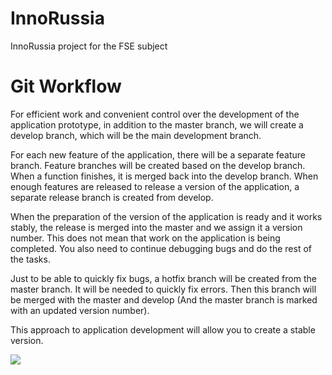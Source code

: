 # InnoRussia
InnoRussia project for the FSE subject

Git Workflow
=====================

For efficient work and convenient control over the development of the application prototype, in addition to the master branch, we will create a develop branch, which will be the main development branch.

For each new feature of the application, there will be a separate feature branch. Feature branches will be created based on the develop branch. When a function finishes, it is merged back into the develop branch. When enough features are released to release a version of the application, a separate release branch is created from develop.

When the preparation of the version of the application is ready and it works stably, the release is merged into the master and we assign it a version number. This does not mean that work on the application is being completed. You also need to continue debugging bugs and do the rest of the tasks.

Just to be able to quickly fix bugs, a hotfix branch will be created from the master branch. It will be needed to quickly fix errors. Then this branch will be merged with the master and develop (And the master branch is marked with an updated version number).

This approach to application development will allow you to create a stable version.

![](https://i.ibb.co/B6F64NL/Group-10-1.png)
